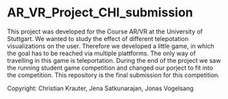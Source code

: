 # AR_VR_Project_CHI_submission
This project was developed for the Course AR/VR at the University of Stuttgart.
We wanted to study the effect of different telepotation visualizations on the user.
Therefore we developed a little game, in which the goal has to be reached via multiple plattforms.
The only way of travelling in this game is teleportation.
During the end of the project we saw the running student game competition and changed our porject to fit into the competition.
This repository is the final submission for this competition.

Copyright: Christian Krauter, Jena Satkunarajan, Jonas Vogelsang
